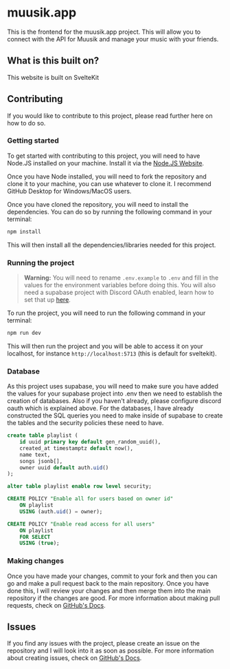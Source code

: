 # muusik.app

This is the frontend for the muusik.app project. This will allow you to connect with the API for Muusik and manage your music with your friends.

## What is this built on?

This website is built on SvelteKit

## Contributing

If you would like to contribute to this project, please read further here on how to do so.

### Getting started

To get started with contributing to this project, you will need to have Node.JS installed on your machine. Install it via the [Node.JS Website](https://nodejs.org).

Once you have Node installed, you will need to fork the repository and clone it to your machine, you can use whatever to clone it. I recommend GitHub Desktop for Windows/MacOS users.

Once you have cloned the repository, you will need to install the dependencies. You can do so by running the following command in your terminal:

```bash
npm install
```

This will then install all the dependencies/libraries needed for this project.

### Running the project

> **Warning:** You will need to rename `.env.example` to `.env` and fill in the values for the environment variables before doing this. You will also need a supabase project with Discord OAuth enabled, learn how to set that up [here](https://supabase.com/docs/guides/auth/social-login/auth-discord).

To run the project, you will need to run the following command in your terminal:

```bash
npm run dev
```

This will then run the project and you will be able to access it on your localhost, for instance `http://localhost:5713` (this is default for sveltekit).

### Database

As this project uses supabase, you will need to make sure you have added the values for your supabase project into .env then we need to establish the creation of databases. Also if you haven't already, please configure discord oauth which is explained above. For the databases, I have already constructed the SQL queries you need to make inside of supabase to create the tables and the security policies these need to have.

```sql
create table playlist (
    id uuid primary key default gen_random_uuid(),
    created_at timestamptz default now(),
    name text,
    songs jsonb[],
    owner uuid default auth.uid()
);

alter table playlist enable row level security;

CREATE POLICY "Enable all for users based on owner id" 
    ON playlist
    USING (auth.uid() = owner);

CREATE POLICY "Enable read access for all users" 
    ON playlist
    FOR SELECT 
    USING (true);
```

### Making changes

Once you have made your changes, commit to your fork and then you can go and make a pull request back to the main repository. Once you have done this, I will review your changes and then merge them into the main repository if the changes are good. For more information about making pull requests, check on [GitHub's Docs](https://docs.github.com/en/pull-requests/collaborating-with-pull-requests/proposing-changes-to-your-work-with-pull-requests/about-pull-requests).

## Issues

If you find any issues with the project, please create an issue on the repository and I will look into it as soon as possible. For more information about creating issues, check on [GitHub's Docs](https://docs.github.com/en/issues/tracking-your-work-with-issues/creating-issues).
